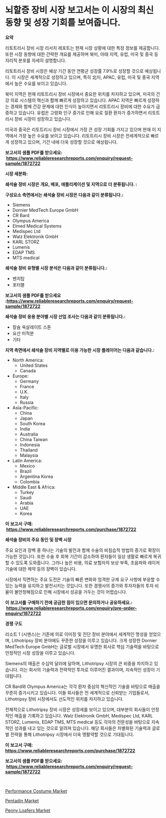 <p><h1>뇌할증 장비 시장 보고서는 이 시장의 최신 동향 및 성장 기회를 보여줍니다.</h1></p><p><strong>요약</strong></p>
<p><p>리토트리시 장비 시장 리서치 레포트는 현재 시장 상황에 대한 특정 정보를 제공합니다. 또한 시장 동향에 대한 간략한 개요를 제공하며 북미, 아태 지역, 유럽, 미국 및 중국 등 지리적 분포를 자세히 설명합니다.</p><p>리토트리시 장비 시장은 예상 기간 동안 연평균 성장률 7.9%로 성장할 것으로 예상됩니다. 이 시장은 세계적으로 성장하고 있으며, 특히 北미, APAC, 유럽, 미국 및 중국 지역에서 높은 수요를 보이고 있습니다.</p><p>북미 지역은 현재 리토트리시 장비 시장에서 중요한 위치를 차지하고 있으며, 미국의 건강 의료 시스템의 혁신과 함께 빠르게 성장하고 있습니다. APAC 지역은 빠르게 성장하는 경제와 함께 건강 문제에 대한 인식이 높아지면서 리토트리시 장비에 대한 수요가 급증하고 있습니다. 유럽은 고령화 인구 증가로 인해 요로 질환 환자가 증가하면서 리토트리시 장비 시장이 성장하고 있습니다.</p><p>미국과 중국은 리토트리시 장비 시장에서 가장 큰 성장 기회를 가지고 있으며 현재 이 지역에서 가장 높은 수요를 보이고 있습니다. 리토트리시 장비 시장은 전세계적으로 빠르게 성장하고 있으며, 기간 내에 더욱 성장할 것으로 예상됩니다.</p></p>
<p><strong>보고서의 샘플 PDF를 받으세요: &nbsp;<a href="https://www.reliableresearchreports.com/enquiry/request-sample/1872722">https://www.reliableresearchreports.com/enquiry/request-sample/1872722</a></strong></p>
<p><strong>시장 세분화:</strong></p>
<p><strong> 쇄석술 장비 시장은 개요, 배포, 애플리케이션 및 지역으로 더 분류됩니다. :</strong></p>
<p><strong>구성요소 측면에서는 쇄석술 장비 시장은 다음과 같이 분류됩니다.:</strong></p>
<p><ul><li>Siemens</li><li>Dornier MedTech Europe GmbH</li><li>CR Bard</li><li>Olympus America</li><li>Elmed Medical Systems</li><li>Medispec Ltd</li><li>Walz Elektronik GmbH</li><li>KARL STORZ</li><li>Lumenis</li><li>EDAP TMS</li><li>MTS medical</li></ul></p>
<p><strong> 쇄석술 장비 유형별 시장 분석은 다음과 같이 분류됩니다.:</strong></p>
<p><ul><li>벤치탑</li><li>포터블</li></ul></p>
<p><strong>보고서의 샘플 PDF를 받으세요 :<a href="https://www.reliableresearchreports.com/enquiry/request-sample/1872722">https://www.reliableresearchreports.com/enquiry/request-sample/1872722</a></strong></p>
<p><strong> 쇄석술 장비 응용 분야별 시장 산업 조사는 다음과 같이 분류됩니다.:</strong></p>
<p><ul><li>칼슘 옥살레이트 스톤</li><li>요산 미적분</li><li>기타</li></ul></p>
<p><strong>지역 측면에서 쇄석술 장비 지역별로 이용 가능한 시장 플레이어는 다음과 같습니다.:</strong></p>
<p><ul>
    <li>
        North America:
        <ul>
            <li>United States</li>
            <li>Canada</li>
        </ul>
    </li>
    <li>
        Europe:
        <ul>
            <li>Germany</li>
            <li>France</li>
            <li>U.K.</li>
            <li>Italy</li>
            <li>Russia</li>
        </ul>
    </li>
    <li>
        Asia-Pacific:
        <ul>
            <li>China</li>
            <li>Japan</li>
            <li>South Korea</li>
            <li>India</li>
            <li>Australia</li>
            <li>China Taiwan</li>
            <li>Indonesia</li>
            <li>Thailand</li>
            <li>Malaysia</li>
        </ul>
    </li>
    <li>
        Latin America:
        <ul>
            <li>Mexico</li>
            <li>Brazil</li>
            <li>Argentina Korea</li>
            <li>Colombia</li>
        </ul>
    </li>
    <li>
        Middle East & Africa:
        <ul>
            <li>Turkey</li>
            <li>Saudi</li>
            <li>Arabia</li>
            <li>UAE</li>
            <li>Korea</li>
        </ul>
    </li>
    </ul></p>
<p><strong>이 보고서 구매: &nbsp;<a href="https://www.reliableresearchreports.com/purchase/1872722">https://www.reliableresearchreports.com/purchase/1872722</a></strong></p>
<p><strong>쇄석술 장비의 주요 동인 및 장벽 시장</strong></p>
<p><p>주요 요인과 장벽 중 하나는 기술의 발전과 함께 수술의 비침습적 방법의 증가로 확장이 가능한 것입니다. 또한 수술 후 회복 기간이 감소하여 환자들이 일상 생활로 빠르게 복귀할 수 있도록 도와줍니다. 그러나 높은 비용, 의료 보험자의 보상 부족, 초음파와 레이저 기술에 대한 제약 등의 장벽이 있습니다.</p><p>시장에서 직면하는 주요 도전은 기술의 빠른 변화와 엄격한 규제 요구 사항에 부응할 수 있는 능력을 유지하고 발전시키는 것입니다. 또한 경쟁사의 증가와 투자자들의 투자 비율이 불안정해짐으로 인해 시장에서 성공을 거두는 것이 어렵습니다.</p></p>
<p><strong>이 보고서를 구매하기 전에 궁금한 점이 있으면 문의하거나 공유하세요.: &nbsp;<a href="https://www.reliableresearchreports.com/enquiry/pre-order-enquiry/1872722">https://www.reliableresearchreports.com/enquiry/pre-order-enquiry/1872722</a></strong></p>
<p><strong>경쟁 구도</strong></p>
<p><p>리소트 1 (시멘스)는 기존에 의료 이미징 및 진단 장비 분야에서 세계적인 명성을 얻었으며, Lithotripsy 장비 분야에도 꾸준한 성장을 이루고 있습니다. 크게 성장한 Dornier MedTech Europe GmbH는 글로벌 시장에서 유명한 회사로 핵심 기술력을 바탕으로 안정적인 시장 성장을 이루고 있습니다.</p><p>Siemens의 매출은 수십억 달러에 달하며, Lithotripsy 시장의 큰 비중을 차지하고 있습니다. 이는 회사의 기술력과 전략적인 투자로 이루어진 결과이며, 지속적인 성장이 기대됩니다.</p><p>CR Bard와 Olympus America는 각각 환자 중심의 혁신적인 기술을 바탕으로 매출을 꾸준히 증가시키고 있습니다. 이들 회사들은 전 세계적으로 신뢰받는 기업들로서, Lithotripsy 장비 시장에서도 선도적인 위치를 차지하고 있습니다.</p><p>전체적으로 Lithotripsy 장비 시장은 성장세를 보이고 있으며, 대부분의 회사들이 안정적인 매출을 기록하고 있습니다. Walz Elektronik GmbH, Medispec Ltd, KARL STORZ, Lumenis, EDAP TMS, MTS medical 등도 각자의 전문성을 바탕으로 지속적인 성과를 내고 있는 것으로 알려져 있습니다. 해당 회사들은 차별화된 기술력과 글로벌 전략을 통해 Lithotripsy 시장에서 더욱 맹활약할 것으로 기대됩니다.</p></p>
<p><strong>이 보고서 구매: &nbsp; <a href="https://www.reliableresearchreports.com/purchase/1872722">https://www.reliableresearchreports.com/purchase/1872722</a></strong></p>
<p><strong>보고서의 샘플 PDF를 받으세요: &nbsp;<a href="https://www.reliableresearchreports.com/enquiry/request-sample/1872722">https://www.reliableresearchreports.com/enquiry/request-sample/1872722</a></strong><strong></strong></p>
<p>&nbsp;</p>
<p><p><a href="https://github.com/seekum/Market-Research-Report-List-1/blob/main/performance-costume-market.md">Performance Costume Market</a></p><p><a href="https://github.com/timeliteaut/Market-Research-Report-List-1/blob/main/pentadin-market.md">Pentadin Market</a></p><p><a href="https://github.com/bobicer/Market-Research-Report-List-2/blob/main/penny-loafers-market.md">Penny Loafers Market</a></p></p>